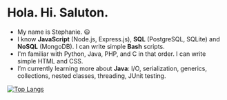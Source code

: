 # Hola. Hi. Saluton.

- My name is Stephanie. :smiley:
- I know **JavaScript** (Node.js, Express.js), **SQL** (PostgreSQL, SQLite) and **NoSQL** (MongoDB). I can write simple **Bash** scripts.
- I'm familiar with Python, Java, PHP, and C in that order. I can write simple HTML and CSS.
- I’m currently learning more about **Java**: I/O, serialization, generics, collections, nested classes, threading, JUnit testing.

[![Top Langs](https://github-readme-stats.vercel.app/api/top-langs/?username=spenalozacortes&exclude_repo=add-automated-tests-off-platform-project,try-github-CLI-off-platform-project,practice-rebase-off-platform-project,boilerplate-npm)](https://github.com/anuraghazra/github-readme-stats)
